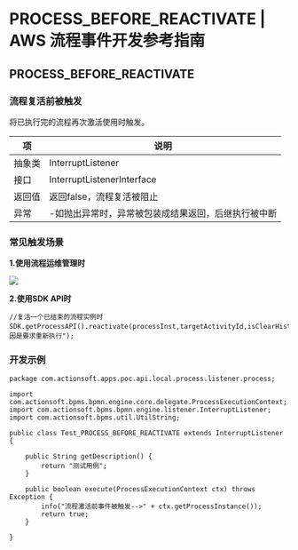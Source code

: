 # PROCESS_BEFORE_REACTIVATE | AWS 流程事件开发参考指南

## PROCESS_BEFORE_REACTIVATE

### 流程复活前被触发

将已执行完的流程再次激活使用时触发。

项 | 说明  
---|---  
抽象类 | InterruptListener  
接口 | InterruptListenerInterface  
返回值 | 返回false，流程复活被阻止  
异常 | -如抛出异常时，异常被包装成结果返回，后继执行被中断  
  
### 常见触发场景

**1.使用流程运维管理时**

![](https://docs.awspaas.com/reference-guide/aws-paas-process-listener-reference-guide-vue/process_event/12.png)

**2.使用SDK API时**
    
    
    //复活一个已结束的流程实例时
    SDK.getProcessAPI().reactivate(processInst,targetActivityId,isClearHistory,optUser,targetUser,"原因是要求重新执行");
    

### 开发示例
    
    
    package com.actionsoft.apps.poc.api.local.process.listener.process;
    
    import com.actionsoft.bpms.bpmn.engine.core.delegate.ProcessExecutionContext;
    import com.actionsoft.bpms.bpmn.engine.listener.InterruptListener;
    import com.actionsoft.bpms.util.UtilString;
    
    public class Test_PROCESS_BEFORE_REACTIVATE extends InterruptListener {
    
        public String getDescription() {
            return "测试用例";
        }
    
        public boolean execute(ProcessExecutionContext ctx) throws Exception {
            info("流程激活前事件被触发-->" + ctx.getProcessInstance());
            return true;
        }
    
    }
